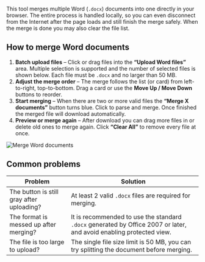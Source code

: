 This tool merges multiple Word (`.docx`) documents into one directly in your browser. The entire process is handled locally, so you can even disconnect from the Internet after the page loads and still finish the merge safely. When the merge is done you may also clear the file list.

## How to merge Word documents

1. **Batch upload files** – Click or drag files into the **“Upload Word files”** area. Multiple selection is supported and the number of selected files is shown below. Each file must be `.docx` and no larger than 50 MB.
2. **Adjust the merge order** – The merge follows the list (or card) from left-to-right, top-to-bottom. Drag a card or use the **Move Up / Move Down** buttons to reorder.
3. **Start merging** – When there are two or more valid files the **“Merge X documents”** button turns blue. Click to parse and merge. Once finished the merged file will download automatically.
4. **Preview or merge again** – After download you can drag more files in or delete old ones to merge again. Click **“Clear All”** to remove every file at once.

![Merge Word documents](https://slefboot-1251736664.file.myqcloud.com/20250704_ai_gallery_mergetool.webp)

## Common problems

| Problem | Solution |
| --- | --- |
| The button is still gray after uploading? | At least 2 valid `.docx` files are required for merging. |
| The format is messed up after merging? | It is recommended to use the standard `.docx` generated by Office 2007 or later, and avoid enabling protected view. |
| The file is too large to upload? | The single file size limit is 50 MB, you can try splitting the document before merging. |  
